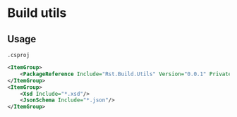 # Build utils

## Usage

`.csproj`

```xml
<ItemGroup>
    <PackageReference Include="Rst.Build.Utils" Version="0.0.1" PrivateAssets="All"/>
</ItemGroup>
<ItemGroup>
    <Xsd Include="*.xsd"/>
    <JsonSchema Include="*.json"/>
</ItemGroup>
```
